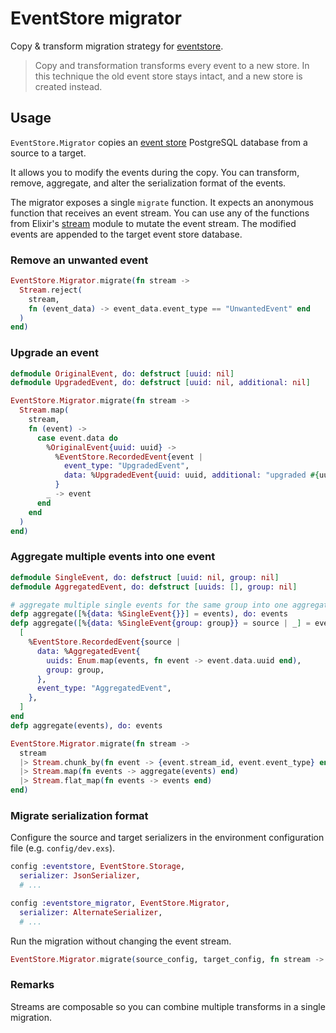# EventStore migrator

Copy & transform migration strategy for [eventstore](https://github.com/slashdotdash/eventstore).

> Copy and transformation transforms every event to a new store. In this technique the old event store stays intact, and a new store is created instead.

## Usage

`EventStore.Migrator` copies an [event store](https://github.com/slashdotdash/eventstore) PostgreSQL database from a source to a target.

It allows you to modify the events during the copy. You can transform, remove, aggregate, and alter the serialization format of the events.

The migrator exposes a single `migrate` function. It expects an anonymous function that receives an event stream. You can use any of the functions from Elixir's [stream](https://hexdocs.pm/elixir/Stream.html) module to mutate the event stream. The modified events are appended to the target event store database.

### Remove an unwanted event

```elixir
EventStore.Migrator.migrate(fn stream ->
  Stream.reject(
    stream,
    fn (event_data) -> event_data.event_type == "UnwantedEvent" end
  )
end)
```

### Upgrade an event

```elixir
defmodule OriginalEvent, do: defstruct [uuid: nil]
defmodule UpgradedEvent, do: defstruct [uuid: nil, additional: nil]

EventStore.Migrator.migrate(fn stream ->
  Stream.map(
    stream,
    fn (event) ->
      case event.data do
        %OriginalEvent{uuid: uuid} ->
          %EventStore.RecordedEvent{event |
            event_type: "UpgradedEvent",
            data: %UpgradedEvent{uuid: uuid, additional: "upgraded #{uuid}"},
          }
        _ -> event
      end
    end
  )
end)
```

### Aggregate multiple events into one event

```elixir
defmodule SingleEvent, do: defstruct [uuid: nil, group: nil]
defmodule AggregatedEvent, do: defstruct [uuids: [], group: nil]

# aggregate multiple single events for the same group into one aggregated event
defp aggregate([%{data: %SingleEvent{}}] = events), do: events
defp aggregate([%{data: %SingleEvent{group: group}} = source | _] = events) do
  [
    %EventStore.RecordedEvent{source |
      data: %AggregatedEvent{
        uuids: Enum.map(events, fn event -> event.data.uuid end),
        group: group,
      },
      event_type: "AggregatedEvent",
    },
  ]
end
defp aggregate(events), do: events

EventStore.Migrator.migrate(fn stream ->
  stream
  |> Stream.chunk_by(fn event -> {event.stream_id, event.event_type} end)
  |> Stream.map(fn events -> aggregate(events) end)
  |> Stream.flat_map(fn events -> events end)
end)
```

### Migrate serialization format

Configure the source and target serializers in the environment configuration file (e.g. `config/dev.exs`).

```elixir
config :eventstore, EventStore.Storage,
  serializer: JsonSerializer,
  # ...

config :eventstore_migrator, EventStore.Migrator,
  serializer: AlternateSerializer,
  # ...
```

Run the migration without changing the event stream.

```elixir
EventStore.Migrator.migrate(source_config, target_config, fn stream -> stream end)
```

### Remarks

Streams are composable so you can combine multiple transforms in a single migration.
